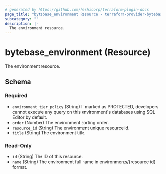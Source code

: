 ```yaml
---
# generated by https://github.com/hashicorp/terraform-plugin-docs
page_title: "bytebase_environment Resource - terraform-provider-bytebase"
subcategory: ""
description: |-
  The environment resource.
---
```


# bytebase_environment (Resource)

The environment resource.



<!-- schema generated by tfplugindocs -->
## Schema

### Required

- `environment_tier_policy` (String) If marked as PROTECTED, developers cannot execute any query on this environment's databases using SQL Editor by default.
- `order` (Number) The environment sorting order.
- `resource_id` (String) The environment unique resource id.
- `title` (String) The environment title.

### Read-Only

- `id` (String) The ID of this resource.
- `name` (String) The environment full name in environments/{resource id} format.


